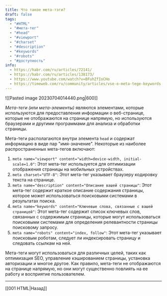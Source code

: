 ```yaml
---
title: Что такое мета-тэги?
draft: false
tags:
  - "#HTML"
  - "#мета-тег"
  - "#head"
  - "#viewport"
  - "#charset"
  - "#description"
  - "#keywords"
  - "#robots"
  - "#доступность"
info:
  - https://habr.com/ru/articles/72141/
  - https://habr.com/ru/articles/138173/
  - https://www.youtube.com/watch?v=BFuhZfIoCHo
  - https://timeweb.com/ru/community/articles/vse-o-meta-tege-keywords
---
```

![[Pasted image 20230704014440.png|600]]

_Мета-теги (или мета-элементы)_ являются элементами, которые используются для предоставления информации о веб-странице, которые не отображаются на странице напрямую, но используются браузерами и другими программами для анализа и обработки страницы.

Мета-теги располагаются внутри элемента `head` и содержат информацию в виде пар "имя-значение". Некоторые из наиболее распространенных мета-тегов включают:

1. `meta name="viewport" content="width=device-width, initial-scale=1.0"`: Этот мета-тег используется для оптимизации отображения страницы на мобильных устройствах.
2. `meta charset="UTF-8"`: Этот мета-тег указывает браузеру кодировку текста на странице.
3. `meta name="description" content="Описание вашей страницы"`: Этот мета-тег содержит краткое описание содержания страницы, которое может использоваться поисковыми системами в результатах поиска.
4. `meta name="keywords" content="Ключевые слова, связанные с вашей страницей"`: Этот мета-тег содержит список ключевых слов, связанных с содержимым страницы, которые могут использоваться поисковыми системами для определения релевантности страницы поисковому запросу.
5. `meta name="robots" content="index, follow"`: Этот мета-тег указывает поисковым роботам, следует ли индексировать страницу и следовать ссылкам на ней.

Мета-теги могут использоваться для различных целей, таких как оптимизация SEO, управление кэшированием страницы, установка авторизации и многое другое. Как правило, мета-теги не отображаются на странице напрямую, но они могут существенно повлиять на ее работу и восприятие пользователем.

---

[[001 HTML|Назад]]
